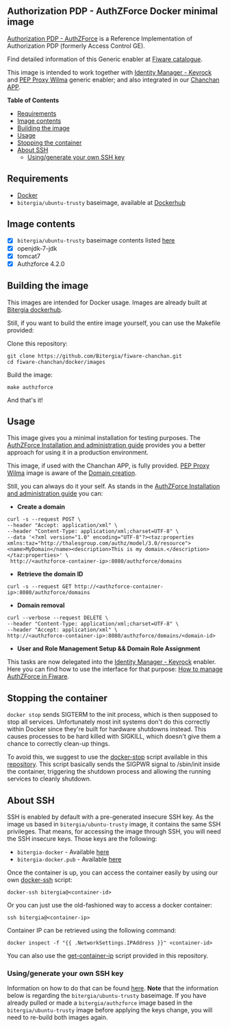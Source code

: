 ## Authorization PDP - AuthZForce Docker minimal image

[Authorization PDP - AuthZForce](http://catalogue.fiware.org/enablers/authorization-pdp-authzforce) is a Reference Implementation of Authorization PDP (formerly Access Control GE).

Find detailed information of this Generic enabler at [Fiware catalogue](http://catalogue.fiware.org/enablers/authorization-pdp-authzforce).

This image is intended to work together with [Identity Manager - Keyrock](http://catalogue.fiware.org/enablers/identity-management-keyrock) and [PEP Proxy Wilma](http://catalogue.fiware.org/enablers/pep-proxy-wilma) generic enabler; and also integrated in our [Chanchan APP](https://github.com/Bitergia/fiware-chanchan).

**Table of Contents**

- [Requirements](#requirements)
- [Image contents](#image-contents)
- [Building the image](#building-the-image)
- [Usage](#usage)
- [Stopping the container](#stopping-the-container)
- [About SSH](#about-ssh)
  - [Using/generate your own SSH key](#usinggenerate-your-own-ssh-key)

## Requirements

* [Docker](https://github.com/docker/docker)
* `bitergia/ubuntu-trusty` baseimage, available at [Dockerhub](https://registry.hub.docker.com/u/bitergia/ubuntu-trusty)

## Image contents

- [x] `bitergia/ubuntu-trusty` baseimage contents listed [here](https://github.com/Bitergia/docker/tree/master/baseimages/ubuntu#image-contents)
- [x] openjdk-7-jdk
- [x] tomcat7
- [x] Authzforce 4.2.0

## Building the image

This images are intended for Docker usage. Images are already built at [Bitergia dockerhub](https://registry.hub.docker.com/repos/bitergia/).

Still, if you want to build the entire image yourself, you can use the Makefile provided:

Clone this repository:

```
git clone https://github.com/Bitergia/fiware-chanchan.git
cd fiware-chanchan/docker/images
```

Build the image:

```
make authzforce
```

And that's it!

## Usage

This image gives you a minimal installation for testing purposes. The [AuthZForce Installation and administration guide](https://forge.fiware.org/plugins/mediawiki/wiki/fiware/index.php/Authorization_PDP_-_AuthZForce_-_Installation_and_Administration_Guide_%28R4.2.0%29#Appendix) provides you a better approach for using it in a production environment.

This image, if used with the Chanchan APP, is fully provided. [PEP Proxy Wilma](http://catalogue.fiware.org/enablers/pep-proxy-wilma) image is aware of the [Domain creation](https://forge.fiware.org/plugins/mediawiki/wiki/fiware/index.php/Authorization_PDP_-_AuthZForce_-_Installation_and_Administration_Guide_%28R4.2.0%29#Domain_Creation). 

Still, you can always do it your self. As stands in the [AuthZForce Installation and administration guide](https://forge.fiware.org/plugins/mediawiki/wiki/fiware/index.php/Authorization_PDP_-_AuthZForce_-_Installation_and_Administration_Guide_%28R4.2.0%29#Policy_Domain_Administation) you can:

* **Create a domain**

```
curl -s --request POST \
--header "Accept: application/xml" \
--header "Content-Type: application/xml;charset=UTF-8" \
--data '<?xml version="1.0" encoding="UTF-8"?><taz:properties xmlns:taz="http://thalesgroup.com/authz/model/3.0/resource"><name>MyDomain</name><description>This is my domain.</description></taz:properties>' \
 http://<authzforce-container-ip>:8080/authzforce/domains
```

* **Retrieve the domain ID**

```
curl -s --request GET http://<authzforce-container-ip>:8080/authzforce/domains
```

* **Domain removal**

```
curl --verbose --request DELETE \
--header "Content-Type: application/xml;charset=UTF-8" \
--header "Accept: application/xml" \
http://<authzforce-container-ip>:8080/authzforce/domains/<domain-id>
```

* **User and Role Management Setup && Domain Role Assignment**

This tasks are now delegated into the [Identity Manager - Keyrock](http://catalogue.fiware.org/enablers/identity-management-keyrock) enabler. Here you can find how to use the interface for that purpose: [How to manage AuthZForce in Fiware](https://www.fiware.org/devguides/handling-authorization-and-access-control-to-apis/how-to-manage-access-control-in-fiware/).


## Stopping the container

`docker stop` sends SIGTERM to the init process, which is then supposed to stop all services. Unfortunately most init systems don't do this correctly within Docker since they're built for hardware shutdowns instead. This causes processes to be hard killed with SIGKILL, which doesn't give them a chance to correctly clean-up things.

To avoid this, we suggest to use the [docker-stop](https://github.com/Bitergia/docker/tree/master/utils#docker-stop) script available in this [repository](https://github.com/Bitergia/docker/tree/master/utils). This script basically sends the SIGPWR signal to /sbin/init inside the container, triggering the shutdown process and allowing the running services to cleanly shutdown.

## About SSH

SSH is enabled by default with a pre-generated insecure SSH key. As the image us based in `bitergia/ubuntu-trusty` image, it contains the same SSH privileges.
That means, for accessing the image through SSH, you will need the SSH insecure keys. Those keys are the following:

* `bitergia-docker` - Available [here](https://raw.githubusercontent.com/Bitergia/docker/master/baseimages/bitergia-docker)
* `bitergia-docker.pub` - Available [here](https://raw.githubusercontent.com/Bitergia/docker/master/baseimages/bitergia-docker.pub)

Once the container is up, you can access the container easily by using our own [docker-ssh](https://github.com/Bitergia/docker/tree/master/utils#docker-ssh) script:

```
docker-ssh bitergia@<container-id>
```

Or you can just use the old-fashioned way to access a docker container: 

```
ssh bitergia@<container-ip>
```

Container IP can be retrieved using the following command:

```
docker inspect -f "{{ .NetworkSettings.IPAddress }}" <container-id>
```

You can also use the [get-container-ip](https://github.com/Bitergia/docker/tree/master/utils#get-container-ip) script provided in this repository. 

### Using/generate your own SSH key

Information on how to do that can be found [here](https://github.com/Bitergia/docker/tree/master/baseimages/ubuntu#about-ssh).
**Note** that the information below is regarding the `bitergia/ubuntu-trusty` baseimage. If you have already pulled or made a `bitergia/authzforce` image based in the `bitergia/ubuntu-trusty` image before applying the keys change, you will need to re-build both images again.